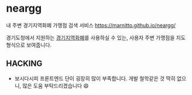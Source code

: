 neargg
==========
내 주변 경기지역화폐 가맹점 검색 서비스 https://marnitto.github.io/neargg/

경기도청에서 지원하는 [경기지역화폐](https://www.gg.go.kr/gg_localcurrency)를 사용하실 수
있는, 사용자 주변 가맹점을 지도 형식으로 보여줍니다.



HACKING
-------

- 보시다시피 프론트엔드 단이 굉장히 많이 부족합니다. 개발 철학같은 것 딱히 없으니, 많은 도움 
부탁드리겠습니다 :smile:
